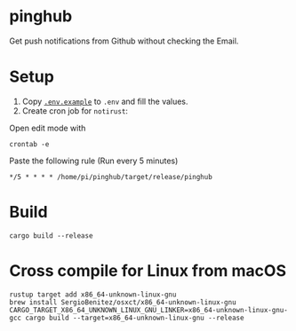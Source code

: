 # pinghub

Get push notifications from Github without checking the Email.

# Setup

1. Copy [`.env.example`](.env.example) to `.env` and fill the values.
2. Create cron job for `notirust`:

Open edit mode with
```console
crontab -e
```

Paste the following rule (Run every 5 minutes)
```
*/5 * * * * /home/pi/pinghub/target/release/pinghub
```

# Build

```console
cargo build --release
```

# Cross compile for Linux from macOS

```console
rustup target add x86_64-unknown-linux-gnu
brew install SergioBenitez/osxct/x86_64-unknown-linux-gnu
CARGO_TARGET_X86_64_UNKNOWN_LINUX_GNU_LINKER=x86_64-unknown-linux-gnu-gcc cargo build --target=x86_64-unknown-linux-gnu --release
```